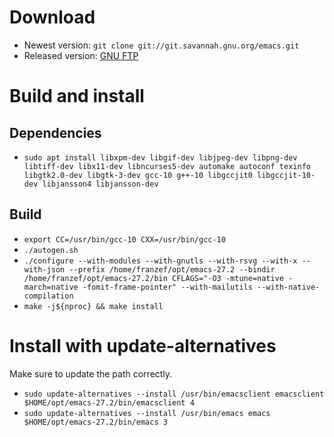 # Download

- Newest version: `git clone git://git.savannah.gnu.org/emacs.git`
- Released version: [GNU FTP](https://ftp.gnu.org/gnu/emacs/)

# Build and install

## Dependencies

- `sudo apt install libxpm-dev libgif-dev libjpeg-dev libpng-dev libtiff-dev libx11-dev libncurses5-dev automake autoconf texinfo libgtk2.0-dev libgtk-3-dev gcc-10 g++-10 libgccjit0 libgccjit-10-dev libjansson4 libjansson-dev`

## Build

- `export CC=/usr/bin/gcc-10 CXX=/usr/bin/gcc-10`
- `./autogen.sh`
- `./configure --with-modules --with-gnutls --with-rsvg --with-x --with-json --prefix /home/franzef/opt/emacs-27.2 --bindir /home/franzef/opt/emacs-27.2/bin CFLAGS="-O3 -mtune=native -march=native -fomit-frame-pointer" --with-mailutils --with-native-compilation`
- `make -j${nproc} && make install`

# Install with update-alternatives

Make sure to update the path correctly.

- `sudo update-alternatives --install /usr/bin/emacsclient emacsclient $HOME/opt/emacs-27.2/bin/emacsclient 4`
- `sudo update-alternatives --install /usr/bin/emacs emacs $HOME/opt/emacs-27.2/bin/emacs 3`
